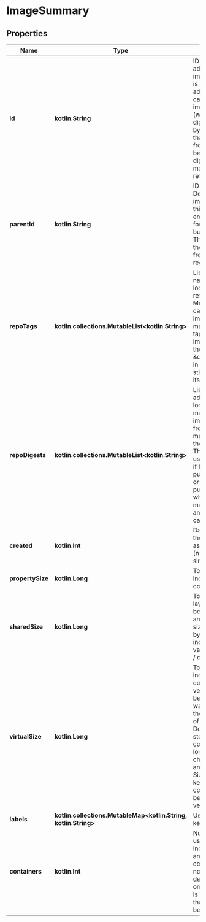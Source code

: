 
# ImageSummary

## Properties
Name | Type | Description | Notes
------------ | ------------- | ------------- | -------------
**id** | **kotlin.String** | ID is the content-addressable ID of an image.  This identifier is a content-addressable digest calculated from the image&#39;s configuration (which includes the digests of layers used by the image).  Note that this digest differs from the &#x60;RepoDigests&#x60; below, which holds digests of image manifests that reference the image.  | 
**parentId** | **kotlin.String** | ID of the parent image.  Depending on how the image was created, this field may be empty and is only set for images that were built/created locally. This field is empty if the image was pulled from an image registry.  | 
**repoTags** | **kotlin.collections.MutableList&lt;kotlin.String&gt;** | List of image names/tags in the local image cache that reference this image.  Multiple image tags can refer to the same imagem and this list may be empty if no tags reference the image, in which case the image is \&quot;untagged\&quot;, in which case it can still be referenced by its ID.  | 
**repoDigests** | **kotlin.collections.MutableList&lt;kotlin.String&gt;** | List of content-addressable digests of locally available image manifests that the image is referenced from. Multiple manifests can refer to the same image.  These digests are usually only available if the image was either pulled from a registry, or if the image was pushed to a registry, which is when the manifest is generated and its digest calculated.  | 
**created** | **kotlin.Int** | Date and time at which the image was created as a Unix timestamp (number of seconds sinds EPOCH).  | 
**propertySize** | **kotlin.Long** | Total size of the image including all layers it is composed of.  | 
**sharedSize** | **kotlin.Long** | Total size of image layers that are shared between this image and other images.  This size is not calculated by default. &#x60;-1&#x60; indicates that the value has not been set / calculated.  | 
**virtualSize** | **kotlin.Long** | Total size of the image including all layers it is composed of.  In versions of Docker before v1.10, this field was calculated from the image itself and all of its parent images. Docker v1.10 and up store images self-contained, and no longer use a parent-chain, making this field an equivalent of the Size field.  This field is kept for backward compatibility, but may be removed in a future version of the API.  | 
**labels** | **kotlin.collections.MutableMap&lt;kotlin.String, kotlin.String&gt;** | User-defined key/value metadata. | 
**containers** | **kotlin.Int** | Number of containers using this image. Includes both stopped and running containers.  This size is not calculated by default, and depends on which API endpoint is used. &#x60;-1&#x60; indicates that the value has not been set / calculated.  | 



